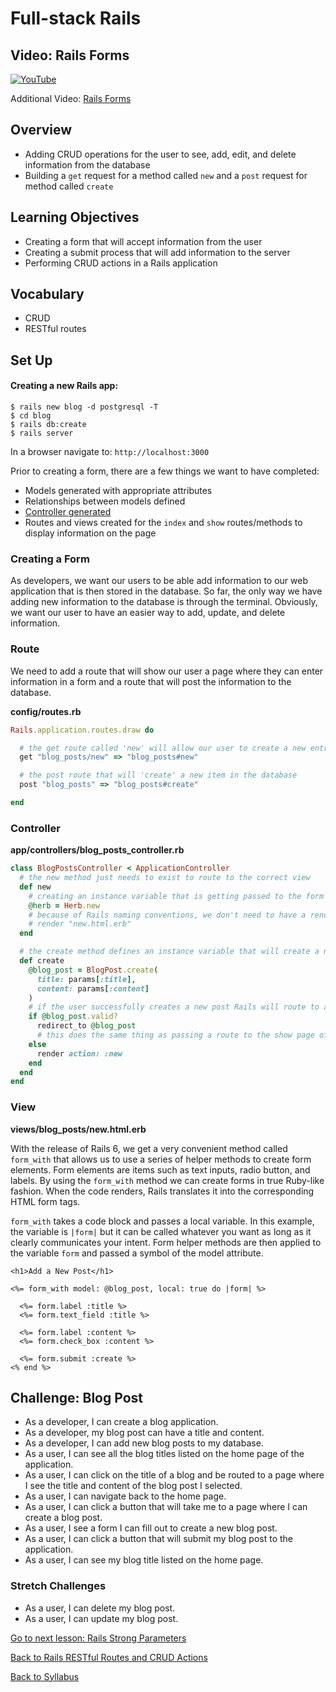 # Full-stack Rails

## Video: Rails Forms
[![YouTube](http://img.youtube.com/vi/9UGcF6pnAag/0.jpg)](https://www.youtube.com/watch?v=9UGcF6pnAag)

Additional Video: [ Rails Forms ](https://player.vimeo.com/video/155715320)

## Overview
- Adding CRUD operations for the user to see, add, edit, and delete information from the database
- Building a `get` request for a method called `new` and a `post` request for method called `create`

## Learning Objectives
- Creating a form that will accept information from the user
- Creating a submit process that will add information to the server
- Performing CRUD actions in a Rails application

## Vocabulary
- CRUD
- RESTful routes

## Set Up

#### Creating a new Rails app:
```
$ rails new blog -d postgresql -T
$ cd blog
$ rails db:create
$ rails server
```
In a browser navigate to:
`http://localhost:3000`

Prior to creating a form, there are a few things we want to have completed:
- Models generated with appropriate attributes
- Relationships between models defined
- [Controller generated](./routes_controllers_views.md)
- Routes and views created for the `index` and `show` routes/methods to display information on the page

### Creating a Form
As developers, we want our users to be able add information to our web application that is then stored in the database. So far, the only way we have adding new information to the database is through the terminal. Obviously, we want our user to have an easier way to add, update, and delete information.

### Route
We need to add a route that will show our user a page where they can enter information in a form and a route that will post the information to the database.

**config/routes.rb**
```ruby
Rails.application.routes.draw do

  # the get route called 'new' will allow our user to create a new entry
  get "blog_posts/new" => "blog_posts#new"

  # the post route that will 'create' a new item in the database
  post "blog_posts" => "blog_posts#create"

end
```

### Controller

**app/controllers/blog_posts_controller.rb**

```ruby
class BlogPostsController < ApplicationController
  # the new method just needs to exist to route to the correct view
  def new
    # creating an instance variable that is getting passed to the form
    @herb = Herb.new
    # because of Rails naming conventions, we don't need to have a render here, but really this is happening:
    # render "new.html.erb"
  end

  # the create method defines an instance variable that will create a new instance of the model with a title and content provided by the user
  def create
    @blog_post = BlogPost.create(
      title: params[:title],
      content: params[:content]
    )
    # if the user successfully creates a new post Rails will route to a view of that post, otherwise it will stay on the form
    if @blog_post.valid?
      redirect_to @blog_post
      # this does the same thing as passing a route to the show page of the object: redirect_to '/model_names/#{instance_variable_name.id}'
    else
      render action: :new
    end
  end
end
```

### View

**views/blog_posts/new.html.erb**

With the release of Rails 6, we get a very convenient method called `form_with` that allows us to use a series of helper methods to create form elements. Form elements are items such as text inputs, radio button, and labels. By using the `form_with` method we can create forms in true Ruby-like fashion. When the code renders, Rails translates it into the corresponding HTML form tags.

`form_with` takes a code block and passes a local variable. In this example, the variable is `|form|` but it can be called whatever you want as long as it clearly communicates your intent. Form helper methods are then applied to the variable `form` and passed a symbol of the model attribute.

```
<h1>Add a New Post</h1>

<%= form_with model: @blog_post, local: true do |form| %>

  <%= form.label :title %>
  <%= form.text_field :title %>

  <%= form.label :content %>
  <%= form.check_box :content %>

  <%= form.submit :create %>
<% end %>
```


## Challenge: Blog Post
- As a developer, I can create a blog application.
- As a developer, my blog post can have a title and content.
- As a developer, I can add new blog posts to my database.
- As a user, I can see all the blog titles listed on the home page of the application.
- As a user, I can click on the title of a blog and be routed to a page where I see the title and content of the blog post I selected.
- As a user, I can navigate back to the home page.
- As a user, I can click a button that will take me to a page where I can create a blog post.
- As a user, I see a form I can fill out to create a new blog post.
- As a user, I can click a button that will submit my blog post to the application.
- As a user, I can see my blog title listed on the home page.

### Stretch Challenges
- As a user, I can delete my blog post.
- As a user, I can update my blog post.

[ Go to next lesson: Rails Strong Parameters ](./strong_parameters.md)

[ Back to Rails RESTful Routes and CRUD Actions ](./restful_routes_crud.md)

[ Back to Syllabus ](../README.md#unit-six-ruby-on-rails)
